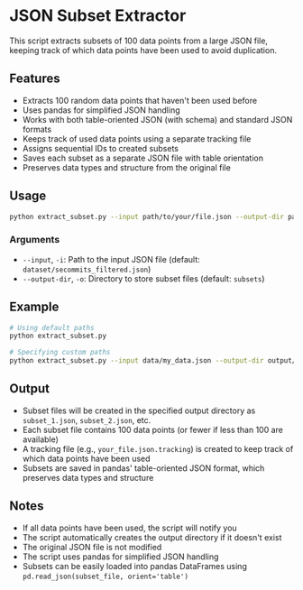 # JSON Subset Extractor

This script extracts subsets of 100 data points from a large JSON file, keeping track of which data points have been used to avoid duplication.

## Features

- Extracts 100 random data points that haven't been used before
- Uses pandas for simplified JSON handling
- Works with both table-oriented JSON (with schema) and standard JSON formats
- Keeps track of used data points using a separate tracking file
- Assigns sequential IDs to created subsets
- Saves each subset as a separate JSON file with table orientation
- Preserves data types and structure from the original file

## Usage

```bash
python extract_subset.py --input path/to/your/file.json --output-dir path/to/subsets
```

### Arguments

- `--input`, `-i`: Path to the input JSON file (default: `dataset/secommits_filtered.json`)
- `--output-dir`, `-o`: Directory to store subset files (default: `subsets`)

## Example

```bash
# Using default paths
python extract_subset.py

# Specifying custom paths
python extract_subset.py --input data/my_data.json --output-dir output/my_subsets
```

## Output

- Subset files will be created in the specified output directory as `subset_1.json`, `subset_2.json`, etc.
- Each subset file contains 100 data points (or fewer if less than 100 are available)
- A tracking file (e.g., `your_file.json.tracking`) is created to keep track of which data points have been used
- Subsets are saved in pandas' table-oriented JSON format, which preserves data types and structure

## Notes

- If all data points have been used, the script will notify you
- The script automatically creates the output directory if it doesn't exist
- The original JSON file is not modified
- The script uses pandas for simplified JSON handling
- Subsets can be easily loaded into pandas DataFrames using `pd.read_json(subset_file, orient='table')` 